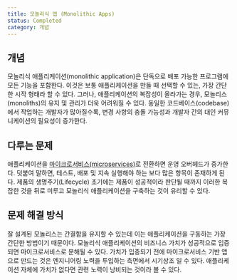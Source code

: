 ```yaml
---
title: 모놀리식 앱 (Monolithic Apps)
status: Completed
category: 개념
---
```


## 개념
모놀리식 애플리케이션(monolithic application)은 단독으로 배포 가능한 프로그램에 모든 기능을 포함한다. 
이것은 보통 애플리케이션을 만들 때 선택할 수 있는, 가장 간단한 시작 형태라 할 수 있다.
그러나, 애플리케이션의 복잡성이 올라가는 경우, 모놀리스(monoliths)의 유지 및 관리가 더욱 어려워질 수 있다.
동일한 코드베이스(codebase)에서 작업하는 개발자가 많아질수록, 변경 사항의 충돌 가능성과 개발자 간의 대인 커뮤니케이션의 필요성이 증가한다.

## 다루는 문제
애플리케이션을 [마이크로서비스(microservices)](/ko/microservices/)로 전환하면 운영 오버헤드가 증가한다. 덧붙여 말하면, 테스트, 배포 및 지속 실행해야 하는 보다 많은 항목이 존재하게 된다.
제품의 생명주기(Lifecycle) 초기에는 제품이 성공적이라 판단될 때까지 이러한 복잡한 것을 뒤로 미루고 모놀리식 애플리케이션을 구축하는 것이 유리할 수 있다. 

## 문제 해결 방식
잘 설계된 모놀리스는 간결함을 유지할 수 있는데 이는 애플리케이션을 구동하는 가장 간단한 방법이기 때문이다.
모놀리식 애플리케이션의 비즈니스 가치가 성공적으로 입증되면 마이크로서비스로 분해될 수 있다.
가치가 입증되기 전에 마이크로서비스 기반 앱으로 만드는 것은 엔지니어링 노력을 투입하는 측면에서 시기상조 일 수 있다.
애플리케이션 자체에 가치가 없다면 관련 노력이 낭비되는 것이라 볼 수 있다.
